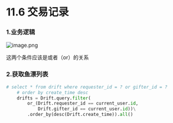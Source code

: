 # 11.6 交易记录

### 1.业务逻辑

![image.png](https://upload-images.jianshu.io/upload_images/7220971-25315925934661cc.png?imageMogr2/auto-orient/strip%7CimageView2/2/w/1240)

这两个条件应该是或者（or）的关系

### 2.获取鱼漂列表
```python
# select * from drift where requester_id = ? or gifter_id = ?
    # order by create_time desc
    drifts = Drift.query.filter(
        or_(Drift.requester_id == current_user.id,
            Drift.gifter_id == current_user.id))\
        .order_by(desc(Drift.create_time)).all()
```